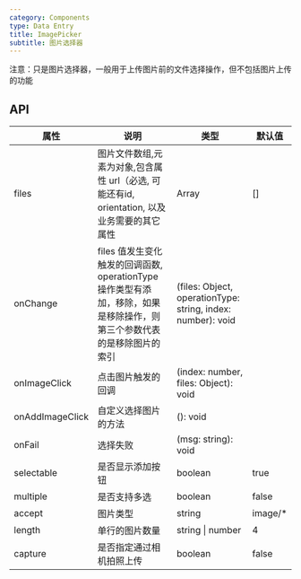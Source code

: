 ```yaml
---
category: Components
type: Data Entry
title: ImagePicker
subtitle: 图片选择器
---
```


注意：只是图片选择器，一般用于上传图片前的文件选择操作，但不包括图片上传的功能

## API

属性 | 说明 | 类型 | 默认值
----|-----|------|------
| files    | 图片文件数组,元素为对象,包含属性 url（必选, 可能还有id, orientation, 以及业务需要的其它属性     | Array  | []  |
| onChange    | files 值发生变化触发的回调函数, operationType 操作类型有添加，移除，如果是移除操作，则第三个参数代表的是移除图片的索引  | (files: Object, operationType: string, index: number): void |   |
| onImageClick    | 点击图片触发的回调  | (index: number, files: Object): void |   |
| onAddImageClick  | 自定义选择图片的方法  | (): void |   |
| onFail | 选择失败  | (msg: string): void |   |
| selectable | 是否显示添加按钮  | boolean |  true |
| multiple | 是否支持多选  | boolean |  false |
| accept | 图片类型  | string |  image/* |
| length | 单行的图片数量  | string \| number | 4 |
| capture | 是否指定通过相机拍照上传 | boolean | false |